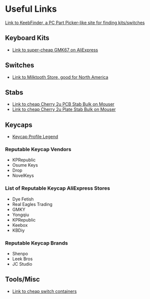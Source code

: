 # Useful Links

[Link to KeebFinder, a PC Part Picker-like site for finding kits/switches](https://keeb-finder.com/)

## Keyboard Kits

- [Link to super-cheap GMK67 on AliExpress](https://aliexpi.com/4Kmz)

## Switches

- [Link to Milktooth Store, good for North America](https://milktooth.nu/)

## Stabs

- [Link to cheap Cherry 2u PCB Stab Bulk on Mouser](https://www.mouser.com/ProductDetail/540-G99-0742)
- [Link to cheap Cherry 2u Plate Stab Bulk on Mouser](https://www.mouser.com/ProductDetail/540-G99-0224)

## Keycaps

- [Keycap Profile Legend](https://www.keycaps.info/)

### Reputable Keycap Vendors

- KPRepublic
- Osume Keys
- Drop
- NovelKeys

### List of Reputable Keycap AliExpress Stores

- Dye Fetish
- Real Eagles Trading
- GMKY
- Yongqiu
- KPRepublic
- Keebox
- KBDiy

### Reputable Keycap Brands

- Shenpo
- Leek Bros
- JC Studio

## Tools/Misc

- [Link to cheap switch containers](https://www.aliexpress.us/item/3256805089867412.html)
